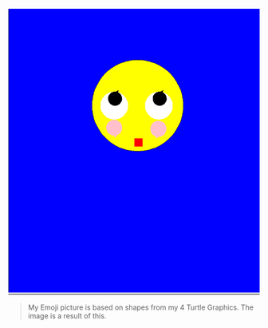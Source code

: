 ![Emoji.PNG](/Emoji.PNG)

> My Emoji picture is based on shapes from my 4 Turtle Graphics. The image is a result of this.
